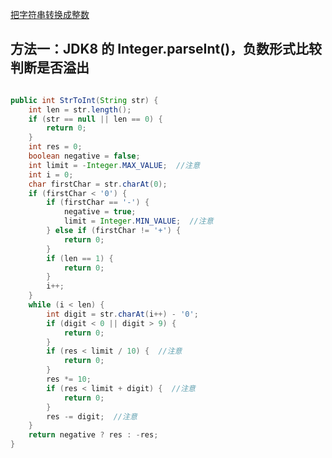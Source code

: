 [把字符串转换成整数](https://www.nowcoder.com/practice/1277c681251b4372bdef344468e4f26e?tpId=13&tqId=11202&tPage=1&rp=1&ru=/ta/coding-interviews&qru=/ta/coding-interviews/question-ranking&from=cyc_github)

## 方法一：JDK8 的 Integer.parseInt()，负数形式比较判断是否溢出

```java

public int StrToInt(String str) {
    int len = str.length();
    if (str == null || len == 0) {
        return 0;
    }
    int res = 0;
    boolean negative = false;
    int limit = -Integer.MAX_VALUE;  //注意
    int i = 0;
    char firstChar = str.charAt(0);
    if (firstChar < '0') {
        if (firstChar == '-') {
            negative = true;
            limit = Integer.MIN_VALUE;  //注意
        } else if (firstChar != '+') {
            return 0;
        }
        if (len == 1) {
            return 0;
        }
        i++;
    }
    while (i < len) {
        int digit = str.charAt(i++) - '0';
        if (digit < 0 || digit > 9) {
            return 0;
        }
        if (res < limit / 10) {  //注意
            return 0;
        }
        res *= 10;
        if (res < limit + digit) {  //注意
            return 0;
        }
        res -= digit;  //注意
    }
    return negative ? res : -res;
}

```